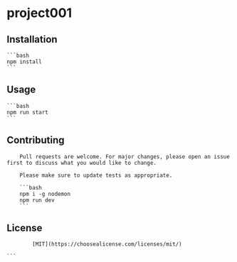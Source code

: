 # project001

## Installation
    
    ```bash
    npm install
    ```

## Usage

    ```bash
    npm run start
    ```

## Contributing
    
        Pull requests are welcome. For major changes, please open an issue first to discuss what you would like to change.
    
        Please make sure to update tests as appropriate.

        ```bash
        npm i -g nodemon
        npm run dev
        ```

## License
        
            [MIT](https://choosealicense.com/licenses/mit/) 

    ```
